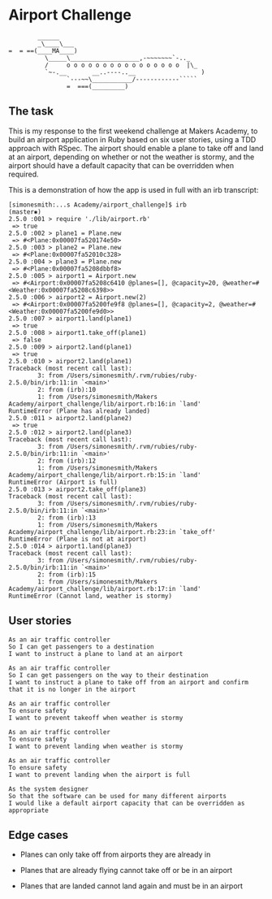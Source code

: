 Airport Challenge
=================

```
        ______
        _\____\___
=  = ==(____MA____)
          \_____\___________________,-~~~~~~~`-.._
          /     o o o o o o o o o o o o o o o o  |\_
          `~-.__       __..----..__                  )
                `---~~\___________/------------`````
                =  ===(_________)

```

The task
---------

This is my response to the first weekend challenge at Makers Academy, to build an airport application in Ruby based on six user stories, using a TDD approach with RSpec. The airport should enable a plane to take off and land at an airport, depending on whether or not the weather is stormy, and the airport should have a default capacity that can be overridden when required.

This is a demonstration of how the app is used in full with an irb transcript:

```
[simonesmith:...s Academy/airport_challenge]$ irb                                        (master✱)
2.5.0 :001 > require './lib/airport.rb'
 => true
2.5.0 :002 > plane1 = Plane.new
 => #<Plane:0x00007fa520174e50>
2.5.0 :003 > plane2 = Plane.new
 => #<Plane:0x00007fa52010c328>
2.5.0 :004 > plane3 = Plane.new
 => #<Plane:0x00007fa5208dbbf8>
2.5.0 :005 > airport1 = Airport.new
 => #<Airport:0x00007fa5208c6410 @planes=[], @capacity=20, @weather=#<Weather:0x00007fa5208c6398>>
2.5.0 :006 > airport2 = Airport.new(2)
 => #<Airport:0x00007fa5200fe9f8 @planes=[], @capacity=2, @weather=#<Weather:0x00007fa5200fe9d0>>
2.5.0 :007 > airport1.land(plane1)
 => true
2.5.0 :008 > airport1.take_off(plane1)
 => false
2.5.0 :009 > airport2.land(plane1)
 => true
2.5.0 :010 > airport2.land(plane1)
Traceback (most recent call last):
        3: from /Users/simonesmith/.rvm/rubies/ruby-2.5.0/bin/irb:11:in `<main>'
        2: from (irb):10
        1: from /Users/simonesmith/Makers Academy/airport_challenge/lib/airport.rb:16:in `land'
RuntimeError (Plane has already landed)
2.5.0 :011 > airport2.land(plane2)
 => true
2.5.0 :012 > airport2.land(plane3)
Traceback (most recent call last):
        3: from /Users/simonesmith/.rvm/rubies/ruby-2.5.0/bin/irb:11:in `<main>'
        2: from (irb):12
        1: from /Users/simonesmith/Makers Academy/airport_challenge/lib/airport.rb:15:in `land'
RuntimeError (Airport is full)
2.5.0 :013 > airport2.take_off(plane3)
Traceback (most recent call last):
        3: from /Users/simonesmith/.rvm/rubies/ruby-2.5.0/bin/irb:11:in `<main>'
        2: from (irb):13
        1: from /Users/simonesmith/Makers Academy/airport_challenge/lib/airport.rb:23:in `take_off'
RuntimeError (Plane is not at airport)
2.5.0 :014 > airport1.land(plane3)
Traceback (most recent call last):
        3: from /Users/simonesmith/.rvm/rubies/ruby-2.5.0/bin/irb:11:in `<main>'
        2: from (irb):15
        1: from /Users/simonesmith/Makers Academy/airport_challenge/lib/airport.rb:17:in `land'
RuntimeError (Cannot land, weather is stormy)
```

User stories
---------

```
As an air traffic controller
So I can get passengers to a destination
I want to instruct a plane to land at an airport
```

```
As an air traffic controller
So I can get passengers on the way to their destination
I want to instruct a plane to take off from an airport and confirm that it is no longer in the airport
```

```
As an air traffic controller
To ensure safety
I want to prevent takeoff when weather is stormy
```

```
As an air traffic controller
To ensure safety
I want to prevent landing when weather is stormy
```

```
As an air traffic controller
To ensure safety
I want to prevent landing when the airport is full
```

```
As the system designer
So that the software can be used for many different airports
I would like a default airport capacity that can be overridden as appropriate
```

Edge cases
---------

* Planes can only take off from airports they are already in

* Planes that are already flying cannot take off or be in an airport

* Planes that are landed cannot land again and must be in an airport
